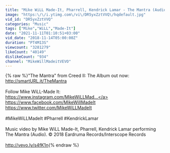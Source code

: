 ```yaml
---
title: "Mike WiLL Made-It, Pharrell, Kendrick Lamar - The Mantra (Audio)"
image: "https:\/\/i.ytimg.com\/vi\/DR5yxZztVVQ\/hqdefault.jpg"
vid_id: "DR5yxZztVVQ"
categories: "Music"
tags: ["Mike","WiLL","Made-It"]
date: "2021-11-11T01:10:51+03:00"
vid_date: "2018-11-14T05:00:00Z"
duration: "PT4M13S"
viewcount: "3281279"
likeCount: "40149"
dislikeCount: "934"
channel: "MikeWillMadeitVEVO"
---
```

{% raw %}&quot;The Mantra&quot; from Creed II: The Album out now: <a rel="nofollow" target="blank" href="http://smartURL.it/TheMantra">http://smartURL.it/TheMantra</a><br /><br />Follow Mike WiLL-Made It:<br /><a rel="nofollow" target="blank" href="https://www.instagram.com/MikeWiLLMad...">https://www.instagram.com/MikeWiLLMad...</a><br /><a rel="nofollow" target="blank" href="https://www.facebook.com/MikeWillMadeIt">https://www.facebook.com/MikeWillMadeIt</a><br /><a rel="nofollow" target="blank" href="https://www.twitter.com/MikeWiLLMadeIt">https://www.twitter.com/MikeWiLLMadeIt</a><br /><br />#MikeWiLLMadeIt #Pharrell #KendrickLamar<br /><br />Music video by Mike WiLL Made-It, Pharrell, Kendrick Lamar performing The Mantra (Audio). © 2018 Eardruma Records/Interscope Records<br /><br /><a rel="nofollow" target="blank" href="http://vevo.ly/s4fK1n">http://vevo.ly/s4fK1n</a>{% endraw %}
